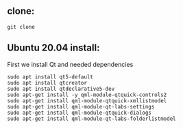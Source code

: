 ## clone:
    git clone 
## Ubuntu 20.04 install:

First we install Qt and needed dependencies

```shell
sudo apt install qt5-default
sudo apt install qtcreator
sudo apt install qtdeclarative5-dev
sudo apt-get install -y qml-module-qtquick-controls2
sudo apt-get install qml-module-qtquick-xmllistmodel
sudo apt-get install qml-module-qt-labs-settings
sudo apt-get install qml-module-qtquick-dialogs
sudo apt-get install qml-module-qt-labs-folderlistmodel
```

